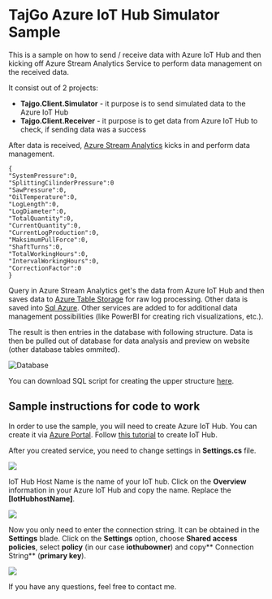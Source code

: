 # TajGo Azure IoT Hub Simulator Sample

This is a sample on how to send / receive data with Azure IoT Hub and then kicking off Azure Stream Analytics Service to perform data management on the received data.

It consist out of 2 projects:

- **Tajgo.Client.Simulator** - it purpose is to send simulated data to the Azure IoT Hub
- **Tajgo.Client.Receiver** - it purpose is to get data from Azure IoT Hub to check, if sending data was a success

After data is received, [Azure Stream Analytics](https://azure.microsoft.com/en-us/services/stream-analytics/ "Azure Stream Analytics") kicks in and perform data management. 

    {
    "SystemPressure":0,
    "SplittingCilinderPressure":0
    "SawPressure":0,
    "OilTemperature":0,
    "LogLength":0,
    "LogDiameter":0,
    "TotalQuantity":0,
    "CurrentQuantity":0,
    "CurrentLogProduction":0,
    "MaksimumPullForce":0,
    "ShaftTurns":0,
    "TotalWorkingHours":0,
    "IntervalWorkingHours":0,
    "CorrectionFactor":0
    }


Query in Azure Stream Analytics get's the data from Azure IoT Hub and then saves data to  [Azure Table Storage](https://docs.microsoft.com/en-us/azure/storage/storage-dotnet-how-to-use-tables "Azure Table Storage") for raw log processing. Other data is saved into [Sql Azure](https://azure.microsoft.com/en-us/services/sql-database/?b=16.50 "Azure SQL"). Other services are added to for additional data management possibilities (like PowerBI for creating rich visualizations, etc.).


The result is then entries in the database with following structure. Data is then be pulled out of database for data analysis and preview on website (other database tables ommited).

![Database](https://gt0xdw.bn1301.livefilestore.com/y3mtDOx-EWJbrM881IQ2GOsrW_JlDANEqTWJRt_cRgPhKIzsboAQMNjcvf_vXWdHZXU5Y6cKu2s235vdaIUcJj6MPgpvxq6gcCxZO6rM080NY6X1Fc77kqyXVNNQ16JSqq_nGpp2695C8cIh4IWh5aRebbNfFWNqzkX-NCzPs_BtSk?width=594&height=609&cropmode=none)

You can download SQL script for creating the upper structure [here](https://1drv.ms/u/s!At3HFvGXo562q4skM9Si7SrISHFwtw "Download script").

## Sample instructions for code to work ##

In order to use the sample, you will need to create Azure IoT Hub. You can create it via [Azure Portal](https://portal.azure.com "Azure Portal"). Follow [this tutorial](https://docs.microsoft.com/en-us/azure/iot-hub/iot-hub-csharp-csharp-getstarted "Tutorial on how to create Azure IoT Hub") to create IoT Hub.

After you created service, you need to change settings in **Settings.cs** file.

![](https://rtsm9w.bn1301.livefilestore.com/y3mF-RyCP92DzFqVj6deOARc-usp_OZUZhmtfRU3NQ-AGAw9CFkcleuJRmxeFNjNSHLq5BJpcdbZdTRqdj77AS80ouhe3AzbGn-KQkYse61kxwDqPVMIFsxHMxXfhHI-FAihhAzSLNbpwQoujeDvU2C_3nDrGzsT7pBJxIEuawinrE?width=600&height=508&cropmode=none)

IoT Hub Host Name is the name of your IoT hub. Click on the **Overview** information in your Azure IoT Hub and copy the name. Replace the **[IotHubhostName]**.

![](https://y9r9eq.bn1301.livefilestore.com/y3mo_X5YsR4M8nWmh8JNHJZQ_1vJV9pirPhfoyYcSA3yOH_R5uc9nw7uu3bgZRE_2j9JC0Efyk5VAheVgRl5-UKq5H9GVhTFidlfi8CtSB0GWSNBqDg6iBY2BEryGdZD_1seM0ZfGN9F5ZhTljSCSp8w3dRIDAX8DrClyN4P4c_4dY?width=474&height=233&cropmode=none)

Now you only need to enter the connection string. It can be obtained in the **Settings** blade. Click on the **Settings** option, choose **Shared access policies**, select **policy** (in our case **iothubowner**) and copy** Connection String** (**primary key**).

![](https://zkplta.bn1301.livefilestore.com/y3m68goLGMXVc73DtssIW6xIfS0wk2FZD0bywo99Q1z8-RwKWxMf7KduUetzOd3yuUHWjY8LbP05AdipIrL9eUi8oMssOdkTBdcszJbTLoLffZygJEBiEeqrJ4-Y-fEsAjNMf_KSt62NbNdHxr6EsZ6w23-2w6cAo6crcv8XStzM54?width=1780&height=558&cropmode=none)

If you have any questions, feel free to contact me.
